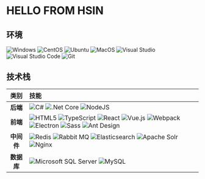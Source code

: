 # HELLO FROM HSIN

## 环境

![Windows](https://img.shields.io/badge/Windows-0078D6?logo=windows&style=flat-square&logoColor=white)
![CentOS](https://img.shields.io/badge/-CentOS-262577?logo=centos&style=flat-square&logoColor=white)
![Ubuntu](https://img.shields.io/badge/-Ubuntu-E95420?logo=ubuntu&style=flat-square&logoColor=white)
![MacOS](https://img.shields.io/badge/-MacOS-000000?logo=macos&style=flat-square&logoColor=white)
![Visual Studio](https://img.shields.io/badge/Visual_Studio-5C2D91?logo=visualstudio&style=flat-square&logoColor=white)
![Visual Studio Code](https://img.shields.io/badge/Visual_Studio_Code-007ACC?logo=visualstudiocode&style=flat-square)
![Git](https://img.shields.io/badge/Git-F05032?logo=git&style=flat-square&logoColor=white)

## 技术栈

|    类别    | 技能                                                                                                                                                                                                                                                                                                                                                                                                                                                                                                                                                                                                                                                                                                                                                                                                                                                |
| :--------: | :-------------------------------------------------------------------------------------------------------------------------------------------------------------------------------------------------------------------------------------------------------------------------------------------------------------------------------------------------------------------------------------------------------------------------------------------------------------------------------------------------------------------------------------------------------------------------------------------------------------------------------------------------------------------------------------------------------------------------------------------------------------------------------------------------------------------------------------------------- |
|  **后端**  | ![C#](https://img.shields.io/badge/C%23-1c93cd?&logo=csharp&style=flat-square&logoColor=white) ![.Net Core](https://img.shields.io/badge/.Net_Core-512BD4?logo=.net&style=flat-square&logoColor=white) ![NodeJS](https://img.shields.io/badge/Node.js-339933?logo=node.js&style=flat-square&logoColor=white)                                                                                                                                                                                                                                                                                                                                                                                                                                                                                                                                        |
|  **前端**  | ![HTML5](https://img.shields.io/badge/HTML5-E34F26?logo=html5&style=flat-square&logoColor=white) ![TypeScript](https://img.shields.io/badge/TypeScript-3178C6?logo=typescript&style=flat-square&logoColor=white) ![React](https://img.shields.io/badge/React-61DAFB?logo=react&style=flat-square&logoColor=white) ![Vue.js](https://img.shields.io/badge/Vue.js-4FC08D?logo=vue.js&style=flat-square&logoColor=white) ![Webpack](https://img.shields.io/badge/Webpack-8DD6F9?logo=webpack&style=flat-square&logoColor=white) ![Electron](https://img.shields.io/badge/Electron-0DBD8B?logo=electron&style=flat-square&logoColor=white) ![Sass](https://img.shields.io/badge/Sass-CC6699?logo=sass&style=flat-square&logoColor=white) ![Ant Design](https://img.shields.io/badge/Ant_Design-0170FE?logo=antdesign&style=flat-square&logoColor=white) |
| **中间件** | ![Redis](https://img.shields.io/badge/Redis-DC382D?logo=redis&style=flat-square&logoColor=white) ![Rabbit MQ](https://img.shields.io/badge/Rabbit_MQ-FF6600?logo=rabbitmq&style=flat-square&logoColor=white) ![Elasticsearch](https://img.shields.io/badge/Elasticsearch-005571?logo=elasticsearch&style=flat-square&logoColor=white) ![Apache Solr](https://img.shields.io/badge/Apache_Solr-D9411E?logo=apachesolr&style=flat-square&logoColor=white) ![Nginx](https://img.shields.io/badge/Nginx-009639?logo=nginx&style=flat-square&logoColor=white)                                                                                                                                                                                                                                                                                            |
| **数据库** | ![Microsoft SQL Server](https://img.shields.io/badge/SQL_Server-CC2927?logo=microsoftsqlserver&style=flat-square&logoColor=white) ![MySQL](https://img.shields.io/badge/MySQL-4479A1?logo=mysql&style=flat-square&logoColor=white)                                                                                                                                                                                                                                                                                                                                                                                                                                                                                                                                                                                                                  |
